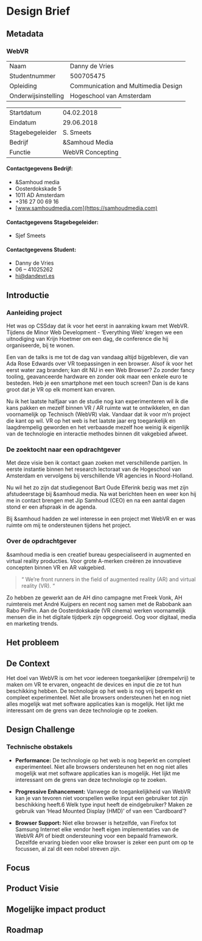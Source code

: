 # Design Brief

## Metadata

### WebVR

| | |
|-|-|
| Naam               | Danny de Vries          |
| Studentnummer      | 500705475               |
| Opleiding          | Communication and Multimedia Design |
| Onderwijsinstelling          | Hogeschool van Amsterdam |

| | |
|-|-|
| Startdatum         | 04.02.2018          |
| Eindatum           | 29.06.2018              |
| Stagebegeleider    | S. Smeets             |
| Bedrijf            | &Samhoud Media      |
| Functie            | WebVR Concepting |

#### Contactgegevens Bedrijf:
* &Samhoud media
* Oosterdokskade 5
* 1011 AD Amsterdam
* +316 27 00 69 16
* [www.samhoudmedia.com](https://samhoudmedia.com)

#### Contactgegevens Stagebegeleider:
* Sjef Smeets

#### Contactgegevens Student:
* Danny de Vries
* 06 – 41025262
* <hi@dandevri.es>

## Introductie

### Aanleiding project
Het was op CSSday dat ik voor het eerst in aanraking kwam met WebVR. Tijdens de Minor Web Development - ‘Everything Web’ kregen we een uitnodiging van Krijn Hoetmer om een dag, de conference die hij organiseerde, bij te wonen.

Een van de talks is me tot de dag van vandaag altijd bijgebleven, die van Ada Rose Edwards over VR toepassingen in een browser. Alsof ik voor het eerst water zag branden; kan dit NU in een Web Browser? Zo zonder fancy tooling, geavanceerde hardware en zonder ook maar een enkele euro te besteden. Heb je een smartphone met een touch screen? Dan is de kans groot dat je VR op elk moment kan ervaren.


Nu ik het laatste halfjaar van de studie nog kan experimenteren wil ik die kans pakken en mezelf binnen VR / AR ruimte wat  te ontwikkelen, en dan voornamelijk op Technisch (WebVR) vlak. Vandaar dat ik voor m’n project die kant op wil. VR op het web is het laatste jaar erg toegankelijk en laagdrempelig geworden en het verbaasde mezelf hoe weinig ik eigenlijk van de technologie en interactie methodes binnen dit vakgebied afweet. 

### De zoektocht naar een opdrachtgever

Met deze visie ben ik contact gaan zoeken met verschillende partijen. In eerste instantie binnen het research lectoraat van de Hogeschool van Amsterdam en vervolgens bij verschillende VR agencies in Noord-Holland.

Nu wil het zo zijn dat studiegenoot Bart Oude Elferink bezig was met zijn afstudeerstage bij &samhoud media. Na wat berichten heen en weer kon hij me in contact brengen met Jip Samhoud (CEO) en na een aantal dagen stond er een afspraak in de agenda.

Bij &samhoud hadden ze wel interesse in een project met WebVR en er was ruimte om mij te ondersteunen tijdens het project.

### Over de opdrachtgever
&samhoud media is een creatief bureau gespecialiseerd in augmented en virtual reality producties. Voor grote A-merken creëren ze innovatieve concepten binnen VR en AR vakgebied.

> “ We’re front runners in the field of augmented reality (AR) and virtual reality (VR). “

Zo hebben ze gewerkt aan de AH dino campagne met Freek Vonk, AH ruimtereis met André Kuijpers en recent nog samen met de Rabobank aan Rabo PinPin. Aan de Oosterdokskade (VR cinema) werken voornamelijk mensen die in het digitale tijdperk zijn opgegroeid. Oog voor digitaal, media en marketing trends. 

## Het probleem

## De Context
Het doel van WebVR is om het voor iedereen toegankelijker (drempelvrij) te maken om VR te ervaren, ongeacht de devices en input die ze tot hun beschikking hebben. De technologie op het web is nog vrij beperkt en compleet experimenteel. Niet alle browsers ondersteunen het en nog niet alles mogelijk wat met software applicaties kan is mogelijk. Het lijkt me interessant om de grens van deze technologie op te zoeken.

## Design Challenge

### Technische obstakels
* **Performance:**
De technologie op het web is nog beperkt en compleet experimenteel. Niet alle browsers ondersteunen het en nog niet alles mogelijk wat met software applicaties kan is mogelijk. Het lijkt me interessant om de grens van deze technologie op te zoeken.

* **Progressive Enhancement:**
Vanwege de toegankelijkheid van WebVR kan je van tevoren niet voorspellen welke input een gebruiker tot zijn beschikking heeft.6 Welk type input heeft de eindgebruiker? Maken ze gebruik van ‘Head Mounted Display (HMD)’ of van een ‘Cardboard’?

* **Browser Support:**
Niet elke browser is hetzelfde, van Firefox tot Samsung Internet elke vendor heeft eigen implementaties van de WebVR API of biedt ondersteuning voor een bepaald framework. Dezelfde ervaring bieden voor elke browser is zeker een punt om op te focussen, al zal dit een nobel streven zijn.

## Focus

## Product Visie

## Mogelijke impact product

## Roadmap